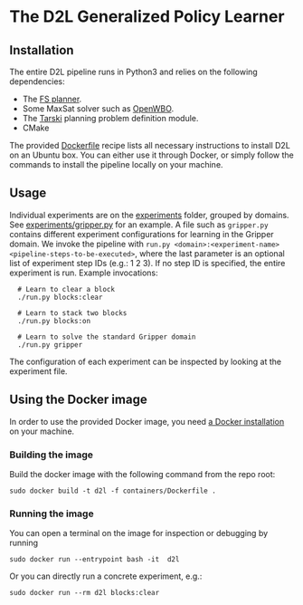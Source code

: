 # The D2L Generalized Policy Learner

## Installation

The entire D2L pipeline runs in Python3 and relies on the following dependencies:

* The [FS planner](https://github.com/aig-upf/fs-private/).
* Some MaxSat solver such as [OpenWBO](http://sat.inesc-id.pt/open-wbo/).
* The [Tarski](https://github.com/aig-upf/tarski/) planning problem definition module.
* CMake

The provided [Dockerfile](containers/Dockerfile) recipe lists all necessary instructions to install D2L
on an Ubuntu box. You can either use it through Docker, or simply follow the commands to install the pipeline
locally on your machine.


## Usage

Individual experiments are on the [experiments](experiments) folder, grouped by domains.
See [experiments/gripper.py](experiments/gripper.py) for an example.
A file such as `gripper.py` contains different experiment configurations for learning in the Gripper domain.
We invoke the pipeline with `run.py <domain>:<experiment-name> <pipeline-steps-to-be-executed>`,
where the last parameter is an optional list of experiment step IDs (e.g.: 1 2 3). 
If no step ID is specified, the entire experiment is run.
Example invocations:

```shell script
  # Learn to clear a block
  ./run.py blocks:clear

  # Learn to stack two blocks
  ./run.py blocks:on

  # Learn to solve the standard Gripper domain
  ./run.py gripper
```

The configuration of each experiment can be inspected by looking at the experiment file.

## Using the Docker image 
In order to use the provided Docker image, you need [a Docker installation](https://docs.docker.com/engine/installation)
on your machine.

### Building the image

Build the docker image with the following command from the repo root:
```shell script
sudo docker build -t d2l -f containers/Dockerfile .
```

### Running the image

You can open a terminal on the image for inspection or debugging by running
```shell script
sudo docker run --entrypoint bash -it  d2l
```

Or you can directly run a concrete experiment, e.g.:
```shell script
sudo docker run --rm d2l blocks:clear
```